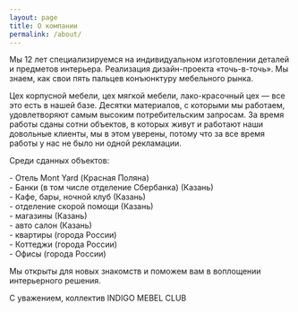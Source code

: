 ```yaml
---
layout: page
title: О компании
permalink: /about/
---
```


Мы 12 лет специализируемся на индивидуальном изготовлении деталей и предметов интерьера.
Реализация дизайн-проекта «точь-в-точь». Мы знаем, как свои пять пальцев конъюнктуру мебельного рынка.


Цех корпусной мебели, цех мягкой мебели, лако-красочный цех — все это есть в нашей базе.
Десятки материалов, с которыми мы работаем, удовлетворяют самым высоким потребительским запросам.
За время работы сданы сотни объектов, в которых живут и работают наши довольные клиенты,
мы в этом уверены, потому что за все время работы у нас не было ни одной рекламации.


Среди сданных объектов:

- Отель Mont Yard (Красная Поляна)  
- Банки (в том числе отделение Сбербанка) (Казань)  
- Кафе, бары, ночной клуб (Казань)  
- отделение скорой помощи (Казань)  
- магазины (Казань)  
- авто салон (Казань)  
- квартиры (города России)  
- Коттеджи (города России)  
- Офисы (города России)  


Мы открыты для новых знакомств и поможем вам в воплощении интерьерного решения.


С уважением,
коллектив INDIGO MEBEL CLUB
